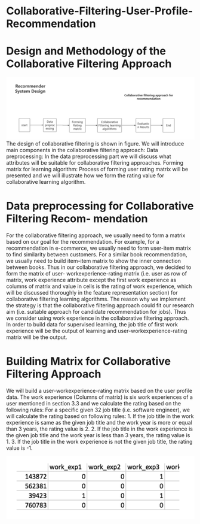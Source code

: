 # Collaborative-Filtering-User-Profile-Recommendation

# Design and Methodology of the Collaborative Filtering Approach

![Collaborative Filtering System Design](https://github.com/YuzhouPeng/images/blob/master/Screen%20Shot%202019-02-28%20at%2012.54.20.png)
The design of collaborative filtering is shown in figure. We will introduce main components in the collaborative filtering approach:
Data preprocessing: In the data preprocessing part we will discuss what attributes will be suitable for collaborative filtering approaches.
Forming matrix for learning algorithm: Process of forming user rating matrix will be presented and we will illustrate how we form the rating value for collaborative learning algorithm.


# Data preprocessing for Collaborative Filtering Recom- mendation
For the collaborative filtering approach, we usually need to form a matrix based on our goal for the recommendation. For example, for a recommendation in e-commerce, we usually need to form user-item matrix to find similarity between customers. For a similar book recommendation, we usually need to build item-item matrix to show the inner connection between books.
Thus in our collaborative filtering approach, we decided to form the matrix of user- workexperience-rating matrix (i.e. user as row of matrix, work experience attribute except the first work experience as columns of matrix and value in cells is the rating of work experience, which will be discussed thoroughly in the feature representation section) for collaborative filtering learning algorithms. The reason why we implement the strategy is that the collaborative filtering approach could fit our research aim (i.e. suitable approach for candidate recommendation for jobs). Thus we consider using work experience in the collaborative filtering approach. In order to build data for supervised learning, the job title of first work experience will be the output of learning and user-workexperience-rating matrix will be the output.


# Building Matrix for Collaborative Filtering Approach
We will build a user-workexperience-rating matrix based on the user profile data. The work experience (Columns of matrix) is six work experiences of a user mentioned in section 3.3 and we calculate the rating based on the following rules: For a specific given
32
job title (i.e. software engineer), we will calculate the rating based on following rules: 1. If the job title in the work experience is same as the given job title and the work
year is more or equal than 3 years, the rating value is 2.
2. If the job title in the work experience is the given job title and the work year is
less than 3 years, the rating value is 1.
3. If the job title in the work experience is not the given job title, the rating value
is -1.

![Build matrix of collaborative filtering](https://github.com/YuzhouPeng/images/blob/master/Screen%20Shot%202019-02-28%20at%2013.00.30.png)
